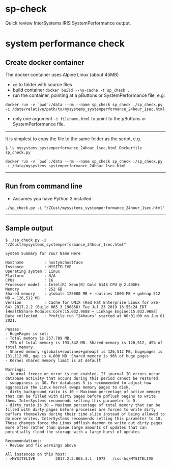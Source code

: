 # sp-check
Quick review InterSystems IRIS SystemPerformance output.

# system performance check

## Create docker container

The docker container uses Alpine Linux (about 45MB)

- `cd` to folder with source files
- build container `docker build --no-cache -t sp_check .`
- run the container, pointing at a pButtons or SystemPerformance file, e.g:

```plaintext
docker run -v `pwd`:/data --rm --name sp_check sp_check ./sp_check.py -i /data/relative/path/to/mysystems_systemperformance_24hour_1sec.html
```

- only one argument `-i filename.html` to point to the pButtons or SystemPerformance file.

---

It is simplest to copy the file to the same folder as the script, e.g.

```plaintext
$ ls mysystems_systemperformance_24hour_1sec.html Dockerfile sp_check.py
```

```plaintext
docker run -v `pwd`:/data --rm --name sp_check sp_check ./sp_check.py -i /data/mysystems_systemperformance_24hour_1sec.html
```

---

## Run from command line

- Assumes you have Python 3 installed.

```plaintext
./sp_check.py -i "/ZCust/mysystems_systemperformance_24hour_1sec.html"
```

---

## Sample output

```plaintext
$ ./sp_check.py -i "/ZCust/mysystems_systemperformance_24hour_1sec.html"

System Summary for Your Name Here

Hostname         : hostymchostface
Instance         : MYSITELIVE
Operating system : Linux
Platform         : N/A
CPUs             : 16
Processor model  : Intel(R) Xeon(R) Gold 6148 CPU @ 2.40GHz
Memory           : 252 GB
Shared memory    : globals 125000 MB + routines 1000 MB + gmheap 512 MB = 126,512 MB
Version          : Cache for UNIX (Red Hat Enterprise Linux for x86-64) 2017.2.2 (Build 865_3_19085U) Tue Jul 23 2019 16:55:24 EDT [HealthShare Modules:Core:15.032.9688 + Linkage Engine:15.032.9688]
Date collected   : Profile run "24hours" started at 00:01:00 on Jun 01 2021.

Passes:
- HugePages is set:
- Total memory is 257,789 MB.
- 75% of total memory is 193,342 MB. Shared memory is 126,512, 49% of total memory.
- Shared memory (globals+routines+gmheap) is 126,512 MB, hugepages is 131,112 MB, gap is 4,600 MB. Shared memory is 96% of huge pages.
- Kernel shared memory limit is at default

Warnings:
- Journal freeze on error is not enabled. If journal IO errors occur database activity that occurs during this period cannot be restored.
- swappiness is 30. For databases 5 is recommended to adjust how aggressive the Linux kernel swaps memory pages to disk.
- dirty_background_ratio is 10 — Maximum percentage of active memory that can be filled with dirty pages before pdflush begins to write them. InterSystems recommends setting this parameter to 5.
- dirty_ratio is 30 — Maximum percentage of total memory that can be filled with dirty pages before processes are forced to write dirty buffers themselves during their time slice instead of being allowed to do more writes. InterSystems recommends setting this parameter to 10. These changes force the Linux pdflush daemon to write out dirty pages more often rather than queue large amounts of updates that can potentially flood the storage with a large burst of updates

Recommendations:
- Review and fix warnings above

All instances on this host:
- >MYSITELIVE         2017.2.2.865.3.1  1972   /isc-hs/MYSITELIVE
```

